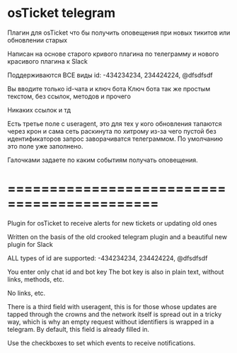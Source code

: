 # osTicket telegram
Плагин для osTicket что бы получить оповещения при новых тикитов или обновлении старых

Написан на основе старого кривого плагина по телеграмму и нового красивого плагина к Slack


Поддерживаются ВСЕ виды id: -434234234, 234424224, @dfsdfsdf

Вы вводите только id-чата и ключ бота
Ключ бота так же простым текстом, без ссылок, методов и прочего

Никаких ссылок и тд

Есть третье поле с useragent, это для тех у кого обновления тапаются через крон и сама сеть раскинута по хитрому из-за чего пустой без идентификаторов запрос заворачиватся телеграммом.  По умолчанию это поле уже заполнено.


Галочками задаете по каким событиям получать оповещения.


# ============================================

Plugin for osTicket to receive alerts for new tickets or updating old ones

Written on the basis of the old crooked telegram plugin and a beautiful new plugin for Slack


ALL types of id are supported: -434234234, 234424224, @dfsdfsdf

You enter only chat id and bot key
The bot key is also in plain text, without links, methods, etc.

No links, etc.

There is a third field with useragent, this is for those whose updates are tapped through the crowns and the network itself is spread out in a tricky way, which is why an empty request without identifiers is wrapped in a telegram. By default, this field is already filled in.


Use the checkboxes to set which events to receive notifications.
